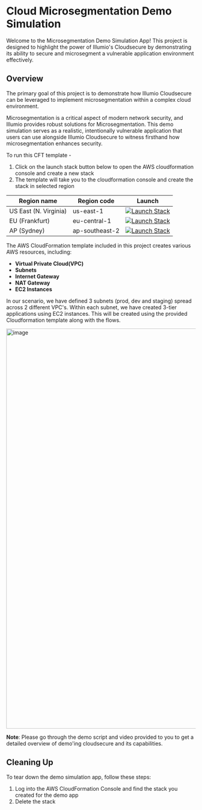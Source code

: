 # Cloud Microsegmentation Demo Simulation

Welcome to the Microsegmentation Demo Simulation App! This project is designed to highlight the power of Illumio's Cloudsecure by demonstrating its ability to secure and microsegment a vulnerable application environment effectively.

## Overview

The primary goal of this project is to demonstrate how Illumio Cloudsecure can be leveraged to implement microsegmentation within a complex cloud environment.

Microsegmentation is a critical aspect of modern network security, and Illumio provides robust solutions for Microsegmentation. This demo simulation serves as a realistic, intentionally vulnerable application that users can use alongside Illumio Cloudsecure to witness firsthand how microsegmentation enhances security.

To run this CFT template - 

1. Click on the launch stack button below to open the AWS cloudformation console and create a new stack
2. The template will take you to the cloudformation console and create the stack in selected region

Region name | Region code | Launch
--- | --- | ---
US East (N. Virginia) | us-east-1 | [![Launch Stack](https://cdn.rawgit.com/buildkite/cloudformation-launch-stack-button-svg/master/launch-stack.svg)](https://console.aws.amazon.com/cloudformation/home?region=us-east-1#/stacks/new?stackName=Illumio-Demo-Simulation&templateURL=https://cft-illumio-simulation.s3.amazonaws.com/GA-App-US-East-1.yaml) 
EU (Frankfurt) |	eu-central-1 | [![Launch Stack](https://cdn.rawgit.com/buildkite/cloudformation-launch-stack-button-svg/master/launch-stack.svg)](https://console.aws.amazon.com/cloudformation/home?region=eu-central-1#/stacks/new?stackName=Illumio-Demo-Simulation&templateURL=https://cft-illumio-simulation.s3.amazonaws.com/GA-App-EU-Central-1.yaml)
AP (Sydney) |	ap-southeast-2 | [![Launch Stack](https://cdn.rawgit.com/buildkite/cloudformation-launch-stack-button-svg/master/launch-stack.svg)](https://console.aws.amazon.com/cloudformation/home?region=ap-southeast-2#/stacks/new?stackName=Illumio-Demo-Simulation&templateURL=https://cft-illumio-simulation.s3.amazonaws.com/GA-App-AP-Southeast-2.yaml)

The AWS CloudFormation template included in this project creates various AWS resources, including:

- **Virtual Private Cloud(VPC)**
- **Subnets**
- **Internet Gateway**
- **NAT Gateway**
- **EC2 Instances**

In our scenario, we have defined 3 subnets (prod, dev and staging) spread across 2 different VPC's. Within each subnet, we have created 3-tier applications using EC2 instances. This will be created using the provided Cloudformation template along with the flows. 

<img width="1062" alt="image" src="https://github.com/adityakrishnan142/CloudSecure-Demo-Template/assets/56053567/b14d59c7-49b9-4b4e-8a3d-f3eab6556e95">


**Note**: Please go through the demo script and video provided to you to get a detailed overview of demo'ing cloudsecure and its capabilities. 

## Cleaning Up

To tear down the demo simulation app, follow these steps:

1. Log into the AWS CloudFormation Console and find the stack you created for the demo app
2. Delete the stack
